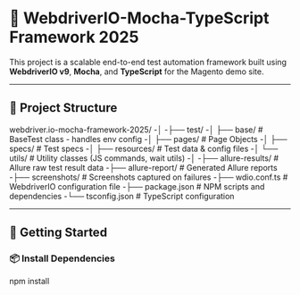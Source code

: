 # 🧪 WebdriverIO-Mocha-TypeScript Framework 2025

This project is a scalable end-to-end test automation framework built using **WebdriverIO v9**, **Mocha**, and **TypeScript** for the Magento demo site.

---

## 📁 Project Structure

webdriver.io-mocha-framework-2025/
-│
-├── test/
-│ ├── base/ # BaseTest class - handles env config
-│ ├── pages/ # Page Objects
-│ ├── specs/ # Test specs
-│ ├── resources/ # Test data & config files
-│ └── utils/ # Utility classes (JS commands, wait utils)
-│
-├── allure-results/ # Allure raw test result data
-├── allure-report/ # Generated Allure reports
-├── screenshots/ # Screenshots captured on failures
-├── wdio.conf.ts # WebdriverIO configuration file
-├── package.json # NPM scripts and dependencies
-└── tsconfig.json # TypeScript configuration

---

## 🚀 Getting Started

### 📦 Install Dependencies

npm install


